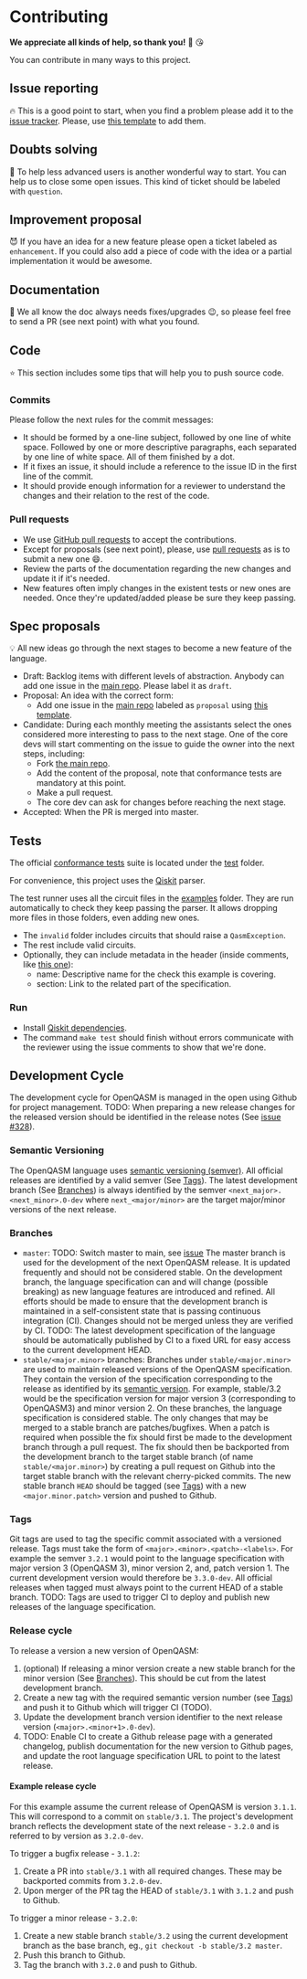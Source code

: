 # Contributing

**We appreciate all kinds of help, so thank you!** :clap: :kissing_heart:

You can contribute in many ways to this project.

## Issue reporting

:fire: This is a good point to start, when you find a problem please add it to the [issue tracker](https://github.com/Qiskit/openqasm/issues). Please, use [this template](https://github.com/Qiskit/openqasm/contributing/blob/master/templates/issue.md) to add them.

## Doubts solving

:two_women_holding_hands: To help less advanced users is another wonderful way to start. You can help us to close some open issues. This kind of ticket should be labeled with `question`.

## Improvement proposal

:smiling_imp: If you have an idea for a new feature please open a ticket labeled as `enhancement`. If you could also add a piece of code with the idea or a partial implementation it would be awesome.

## Documentation

:eyes: We all know the doc always needs fixes/upgrades :wink:, so please feel free to send a PR (see next point) with what you found.

## Code

:star: This section includes some tips that will help you to push source code.

### Commits

Please follow the next rules for the commit messages:

- It should be formed by a one-line subject, followed by one line of white space. Followed by one or more descriptive paragraphs, each separated by one line of white space. All of them finished by a dot.
- If it fixes an issue, it should include a reference to the issue ID in the first line of the commit.
- It should provide enough information for a reviewer to understand the changes and their relation to the rest of the code.

### Pull requests

- We use [GitHub pull requests](https://help.github.com/articles/about-pull-requests) to accept the contributions.
- Except for proposals (see next point), please, use [pull requests](https://github.com/Qiskit/openqasm/pulls) as is to submit a new one :smile:.
- Review the parts of the documentation regarding the new changes and update it if it's needed.
- New features often imply changes in the existent tests or new ones are needed. Once they're updated/added please be sure they keep passing.

## Spec proposals

:bulb: All new ideas go through the next stages to become a new feature of the language.

- Draft: Backlog items with different levels of abstraction. Anybody can add one issue in the [main repo](https://github.com/Qiskit/openqasm). Please label it as `draft`.
- Proposal: An idea with the correct form:
  - Add one issue in the [main repo](https://github.com/Qiskit/openqasm) labeled as `proposal` using [this template](templates/proposal.md).
- Candidate: During each monthly meeting the assistants select the ones considered more interesting to pass to the next stage. One of the core devs will start commenting on the issue to guide the owner into the next steps, including:
  - Fork [the main repo](https://github.com/Qiskit/openqasm).
  - Add the content of the proposal, note that conformance tests are mandatory at this point.
  - Make a pull request.
  - The core dev can ask for changes before reaching the next stage.
- Accepted: When the PR is merged into master.

## Tests

The official [conformance tests](https://en.wikipedia.org/wiki/Conformance_testing) suite is located under the [test](test) folder.

For convenience, this project uses the [Qiskit](https://github.com/Qiskit/qiskit-terra) parser.

The test runner uses all the circuit files in the [examples](examples) folder. They are run automatically to check they keep passing the parser. It allows dropping more files in those folders, even adding new ones.

- The `invalid` folder includes circuits that should raise a `QasmException`.
- The rest include valid circuits.
- Optionally, they can include metadata in the header (inside comments, like [this one](examples/invalid/gate_no_found.qasm)):
  - name: Descriptive name for the check this example is covering.
  - section: Link to the related part of the specification.

### Run

- Install [Qiskit dependencies](https://github.com/Qiskit/qiskit-terra#installation).
- The command `make test` should finish without errors communicate with the reviewer using the issue comments to show that we're done.


## Development Cycle

The development cycle for OpenQASM is managed in the open using Github for project management.
TODO: When preparing a new release changes for the released version should be identified
in the release notes (See [issue #328](https://github.com/Qiskit/openqasm/issues/328)).

### Semantic Versioning
The OpenQASM language uses [semantic versioning (semver)](https://semver.org/).
All official releases are identified by a valid semver (See [Tags](#tags)).
The latest development branch (See [Branches](#branches)) is always identified
by the semver `<next_major>.<next_minor>.0-dev` where `next_<major/minor>` are
the target major/minor versions of the next release.

### Branches

* `master`:
TODO: Switch master to main, see [issue](https://github.com/Qiskit/openqasm/issues/327)
The master branch is used for the development of the next OpenQASM release.
It is updated frequently and should not be considered stable. On the development
branch, the language specification can and will change (possible breaking)
as new language features are introduced and refined.
All efforts should be made to ensure that the development branch is maintained in
a self-consistent state that is passing continuous integration (CI).
Changes should not be merged unless they are verified by CI. TODO: The latest
development specification of the language should be automatically published by CI
to a fixed URL for easy access to the current development HEAD.
* `stable/<major.minor>` branches:
Branches under `stable/<major.minor>` are used to maintain released versions of the OpenQASM
specification. They contain the version of the specification corresponding to the
release as identified by its [semantic version](https://semver.org/). For example,
stable/3.2 would be the specification version for major version 3
(corresponding to OpenQASM3) and minor version 2. On these branches, the language specification
is considered stable. The only changes that may be merged to a stable branch are
patches/bugfixes. When a patch is required when possible the fix should
first be made to the development branch through a pull request.
The fix should then be backported from the development branch to the
target stable branch (of name `stable/<major.minor>`) by creating a pull request on
Github into the target stable branch with the relevant cherry-picked commits.
The new stable branch `HEAD` should be tagged (see [Tags](#tags)) with a new
`<major.minor.patch>` version and pushed to Github.

### Tags
Git tags are used to tag the specific commit associated with a versioned release.
Tags must take the form of `<major>.<minor>.<patch>-<labels>`. For example the semver
`3.2.1` would point to the language specification with major version 3 (OpenQASM 3),
minor version 2, and, patch version 1. The current development version would therefore be
`3.3.0-dev`. All official releases when tagged must always point to the current HEAD
of a stable branch. TODO: Tags are used to trigger CI to deploy and publish new releases
of the language specification.


### Release cycle

To release a version a new version of OpenQASM:

1. (optional) If releasing a minor version create a new stable branch for the minor version (See [Branches](#branches)).
   This should be cut from the latest development branch.
2.  Create a new tag with the required semantic version number (see [Tags](#tags)) and push it to Github which will trigger CI (TODO).
3.  Update the development branch version identifier to the next release version (`<major>.<minor+1>.0-dev`).
4.  TODO: Enable CI to create a Github release page with a generated changelog, publish documentation for the
    new version to Github pages, and update the root language specification URL to point to the latest release.

#### Example release cycle

For this example assume the current release of OpenQASM is version `3.1.1`. This will correspond to a commit
on `stable/3.1`. The project's development branch reflects the development state of the next release - `3.2.0`
and is referred to by version as `3.2.0-dev`.

To trigger a bugfix release - `3.1.2`:
1. Create a PR into `stable/3.1` with all required changes. These may be backported commits from `3.2.0-dev`.
2. Upon merger of the PR tag the HEAD of `stable/3.1` with `3.1.2` and push to Github.

To trigger a minor release - `3.2.0`:
1. Create a new stable branch `stable/3.2` using the current development branch as the base branch, eg., `git checkout -b stable/3.2 master`.
2. Push this branch to Github.
3. Tag the branch with `3.2.0` and push to Github.

